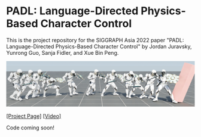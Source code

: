 # PADL: Language-Directed Physics-Based Character Control

This is the project repository for the SIGGRAPH Asia 2022 paper "PADL: Language-Directed Physics-Based Character Control" by Jordan Juravsky, Yunrong Guo, Sanja Fidler, and Xue Bin Peng.

![PADL Shield Charge](images/teaser_strike_shield_charge.png)

[[Project Page]](https://nv-tlabs.github.io/PADL/) [[Video]](https://www.youtube.com/watch?v=CJnUlpxOEdg)

Code coming soon!